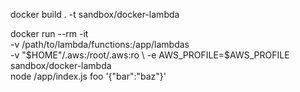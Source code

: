 docker build . -t sandbox/docker-lambda

docker run --rm -it \
    -v /path/to/lambda/functions:/app/lambdas \
    -v "$HOME"/.aws:/root/.aws:ro \
    -e AWS_PROFILE=$AWS_PROFILE \
    sandbox/docker-lambda \
    node /app/index.js foo '{"bar":"baz"}'

